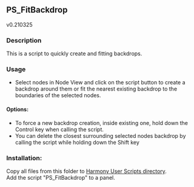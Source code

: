 ## PS_FitBackdrop
v0.210325

### Description
This is a script to quickly create and fitting backdrops.

### Usage
* Select nodes in Node View and click on the script button to create a backdrop around them or fit the nearest existing backdrop to the boundaries of the selected nodes.

#### Options:
* To force a new backdrop creation, inside existing one, hold down the Control key when calling the script.
* You can delete the closest surrounding selected nodes backdrop by calling the script while holding down the Shift key

### Installation:
Copy all files from this folder to [Harmony User Scripts directory](https://docs.toonboom.com/help/harmony-20/premium/scripting/import-script.html).\
Add the script "PS_FitBackdrop" to a panel.  
